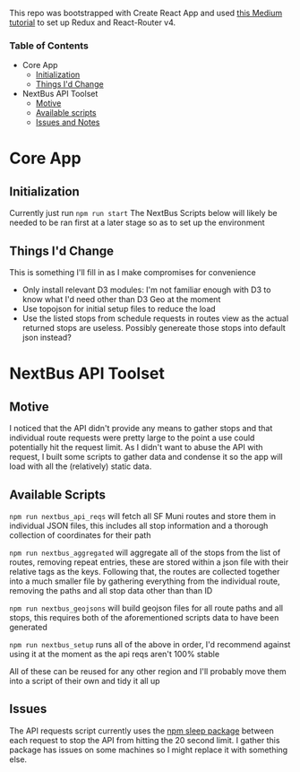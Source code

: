 This repo was bootstrapped with Create React App and used [this Medium tutorial](https://medium.com/@notrab/getting-started-with-create-react-app-redux-react-router-redux-thunk-d6a19259f71f) to set up Redux and React-Router v4.

### Table of Contents

- Core App
  - [Initialization](#initialization)
  - [Things I'd Change](#things-id-change)
- NextBus API Toolset
  - [Motive](#movite)
  - [Available scripts](#available-scripts)
  - [Issues and Notes](#issues-and-notes)

# Core App

## Initialization

Currently just run `npm run start`
The NextBus Scripts below will likely be needed to be ran first at a later stage so as to set up the environment

## Things I'd Change

This is something I'll fill in as I make compromises for convenience

- Only install relevant D3 modules: I'm not familiar enough with D3 to know what I'd need other than D3 Geo at the moment
- Use topojson for initial setup files to reduce the load
- Use the listed stops from schedule requests in routes view as the actual returned stops are useless. Possibly genereate those stops into default json instead?

# NextBus API Toolset

## Motive
I noticed that the API didn't provide any means to gather stops and that individual route requests were pretty large to the point a use could potentially hit the request limit. As I didn't want to abuse the API with request, I built some scripts to gather data and condense it so the app will load with all the (relatively) static data.

## Available Scripts

`npm run nextbus_api_reqs` will fetch all SF Muni routes and store them in individual JSON files, this includes all stop information and a thorough collection of coordinates for their path

`npm run nextbus_aggregated` will aggregate all of the stops from the list of routes, removing repeat entries, these are stored within a json file with their relative tags as the keys. Following that, the routes are collected together into a much smaller file by gathering everything from the individual route, removing the paths and all stop data other than than ID

`npm run nextbus_geojsons` will build geojson files for all route paths and all stops, this requires both of the aforementioned scripts data to have been generated

`npm run nextbus_setup` runs all of the above in order, I'd recommend against using it at the moment as the api reqs aren't 100% stable

All of these can be reused for any other region and I'll probably move them into a script of their own and tidy it all up

## Issues

The API requests script currently uses the [npm sleep package](https://www.npmjs.com/package/sleep) between each request to stop the API from hitting the 20 second limit. I gather this package has issues on some machines so I might replace it with something else.
